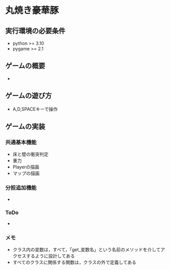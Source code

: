 # 丸焼き豪華豚

## 実行環境の必要条件
* python >= 3.10
* pygame >= 2.1

## ゲームの概要
* 

## ゲームの遊び方
* A,D,SPACEキーで操作

## ゲームの実装
### 共通基本機能
* 床と壁の衝突判定
* 重力
* Playerの描画
* マップの描画

### 分担追加機能
* 

### ToDo
- 

### メモ
* クラス内の変数は，すべて，「get_変数名」という名前のメソッドを介してアクセスするように設計してある
* すべてのクラスに関係する関数は，クラスの外で定義してある
